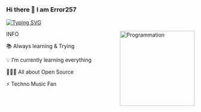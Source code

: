 ### Hi there 👋 I am Error257 


[![Typing SVG](https://readme-typing-svg.herokuapp.com?lines=Hopefulness+i+will+leave+this+account+with+Speacil+Expectations;Beyond+The+Horizon+With+a+Full+Measearus+and+Needs+for+Some+PPL;Quick+fox+jumps+nightly+above+wizard)](https://git.io/typing-svg)




<img align="right" src="https://i.giphy.com/media/LmNwrBhejkK9EFP504/200w.webp" alt="Programmation" width="200" />
 
 
  INFO
  
  
📚 Always learning & Trying 

💡 I’m currently learning everything

👨🏻‍💻 All about Open Source

⚡️ Techno Music Fan


